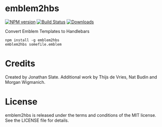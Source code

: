 emblem2hbs
==========

[![NPM version](http://img.shields.io/npm/v/emblem2hbs.svg?style=flat)](https://www.npmjs.org/package/emblem2hbs)
[![Build Status](http://img.shields.io/travis/patientslikeme/emblem2hbs.svg?style=flat)](https://travis-ci.org/patientslikeme/emblem2hbs)
[![Downloads](http://img.shields.io/npm/dm/emblem2hbs.svg?style=flat)](https://www.npmjs.org/package/emblem2hbs)

Convert Emblem Templates to Handlebars

```
npm install -g emblem2hbs
emblem2hbs somefile.emblem
```

Credits
=======

Created by Jonathan Slate.  Additional work by Thijs de Vries, Nat Budin and Morgan Wigmanich.

License
=======

emblem2hbs is released under the terms and conditions of the MIT license.  See the LICENSE file for details.

